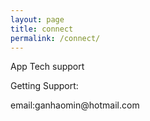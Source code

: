 ```yaml
---
layout: page
title: connect
permalink: /connect/
---
```

App Tech support
<p>
  
</p>
<p>
  Getting Support:
</p>
<p>
  email:ganhaomin@hotmail.com
</p>
